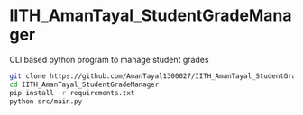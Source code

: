 # IITH_AmanTayal_StudentGradeManager
CLI based python program to manage student grades

```bash
git clone https://github.com/AmanTayal1300027/IITH_AmanTayal_StudentGradeManager.git
cd IITH_AmanTayal_StudentGradeManager
pip install -r requirements.txt
python src/main.py
